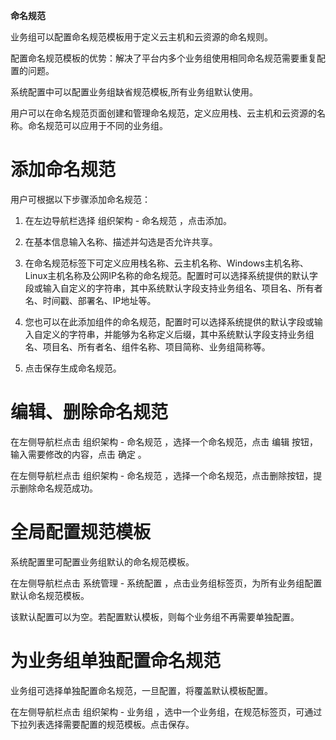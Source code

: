 


**命名规范**

业务组可以配置命名规范模板用于定义云主机和云资源的命名规则。

配置命名规范模板的优势：解决了平台内多个业务组使用相同命名规范需要重复配置的问题。

系统配置中可以配置业务组缺省规范模板,所有业务组默认使用。

用户可以在命名规范页面创建和管理命名规范，定义应用栈、云主机和云资源的名称。命名规范可以应用于不同的业务组。

#  添加命名规范

用户可根据以下步骤添加命名规范：

  1.  在左边导航栏选择 组织架构 - 命名规范 ，点击添加。

  2.  在基本信息输入名称、描述并勾选是否允许共享。

  3.  在命名规范标签下可定义应用栈名称、云主机名称、Windows主机名称、Linux主机名称及公网IP名称的命名规范。配置时可以选择系统提供的默认字段或输入自定义的字符串，其中系统默认字段支持业务组名、项目名、所有者名、时间戳、部署名、IP地址等。
  
  4.  您也可以在此添加组件的命名规范，配置时可以选择系统提供的默认字段或输入自定义的字符串，并能够为名称定义后缀，其中系统默认字段支持业务组名、项目名、所有者名、组件名称、项目简称、业务组简称等。

  5.  点击保存生成命名规范。

# 编辑、删除命名规范

在左侧导航栏点击 组织架构 - 命名规范 ，选择一个命名规范，点击 编辑 按钮，输入需要修改的内容，点击 确定 。

在左侧导航栏点击 组织架构 - 命名规范 ，选择一个命名规范，点击删除按钮，提示删除命名规范成功。


# 全局配置规范模板

系统配置里可配置业务组默认的命名规范模板。

在左侧导航栏点击 系统管理 - 系统配置 ，点击业务组标签页，为所有业务组配置默认命名规范模板。

该默认配置可以为空。若配置默认模板，则每个业务组不再需要单独配置。


# 为业务组单独配置命名规范

业务组可选择单独配置命名规范，一旦配置，将覆盖默认模板配置。

在左侧导航栏点击 组织架构 - 业务组 ，选中一个业务组，在规范标签页，可通过下拉列表选择需要配置的规范模板。点击保存。
